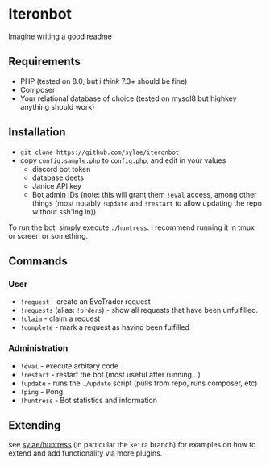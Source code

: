 # Iteronbot

Imagine writing a good readme

## Requirements

* PHP (tested on 8.0, but i *think* 7.3+ should be fine)
* Composer
* Your relational database of choice (tested on mysql8 but highkey anything should work)

## Installation

* `git clone https://github.com/sylae/iteronbot`
* copy `config.sample.php` to `config.php`, and edit in your values
    * discord bot token
    * database deets
    * Janice API key
    * Bot admin IDs (note: this will grant them `!eval` access, among other things
      (most notably `!update` and `!restart` to allow updating the repo without ssh'ing in))
      
To run the bot, simply execute `./huntress`. I recommend running it in tmux or
screen or something.

## Commands

### User

* `!request` - create an EveTrader request
* `!requests` (alias: `!orders`) - show all requests that have been unfulfilled.
* `!claim` - claim a request
* `!complete` - mark a request as having been fulfilled

### Administration

* `!eval` - execute arbitary code
* `!restart` - restart the bot (most useful after running...)
* `!update` - runs the `./update` script (pulls from repo, runs composer, etc)
* `!ping` - Pong.
* `!huntress` - Bot statistics and information

## Extending

see [sylae/huntress](https://github.com/sylae/huntress) (in particular the `keira` branch)
for examples on how to extend and add functionality via more plugins.
